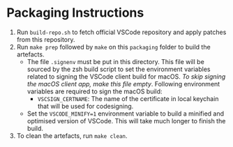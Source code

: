 # Packaging Instructions

1. Run `build-repo.sh` to fetch official VSCode repository and apply patches from this repository.
2. Run `make prep` followed by `make` on this `packaging` folder to build the artefacts.
   - The file `.signenv` must be put in this directory. This file will be sourced by the zsh build script to set the environment variables related to signing the VSCode client build for macOS. _To skip signing the macOS client app, make this file empty_. Following environment variables are required to sign the macOS build:
     - `VSCSIGN_CERTNAME`: The name of the certificate in local keychain that will be used for codesigning.
   - Set the `VSCODE_MINIFY=1` environment variable to build a minified and optimised version of VSCode. This will take much longer to finish the build.
3. To clean the artefacts, run `make clean`.
